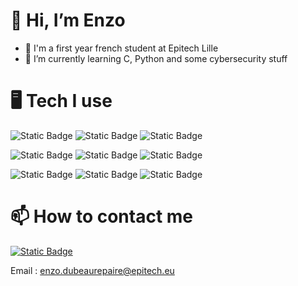 # 👋 Hi, I’m Enzo

- 🏫 I'm a first year french student at Epitech Lille
- 🌱 I’m currently learning C, Python and some cybersecurity stuff

# 🖥️ Tech I use

![Static Badge](https://img.shields.io/badge/c-grey?style=for-the-badge&logo=C&logoColor=grey&labelColor=pink)
![Static Badge](https://img.shields.io/badge/python-grey?style=for-the-badge&logo=Python&logoColor=grey&labelColor=pink)
![Static Badge](https://img.shields.io/badge/linux-grey?style=for-the-badge&logo=linux&logoColor=grey&labelColor=pink)

![Static Badge](https://img.shields.io/badge/gimp-grey?style=for-the-badge&logo=gimp&logoColor=grey&labelColor=lightblue)
![Static Badge](https://img.shields.io/badge/canva-grey?style=for-the-badge&logo=canva&logoColor=grey&labelColor=lightblue)
![Static Badge](https://img.shields.io/badge/prezi-grey?style=for-the-badge&logo=prezi&logoColor=grey&labelColor=lightblue)

![Static Badge](https://img.shields.io/badge/HTML5-grey?style=for-the-badge&logo=HTML5&logoColor=grey&labelColor=%23b19cd9)
![Static Badge](https://img.shields.io/badge/php-grey?style=for-the-badge&logo=php&logoColor=grey&labelColor=%23b19cd9)
![Static Badge](https://img.shields.io/badge/css3-grey?style=for-the-badge&logo=css3&logoColor=grey&labelColor=%23b19cd9)

# 📫 How to contact me

[![Static Badge](https://img.shields.io/badge/linkedin-grey?style=for-the-badge&logo=linkedin&logoColor=grey&labelColor=blue)](https://www.linkedin.com/in/enzo-dubeaurepaire-08696429a/)


Email : enzo.dubeaurepaire@epitech.eu
